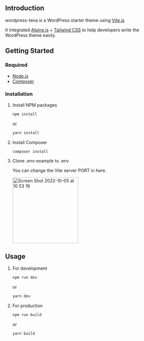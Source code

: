 <!-- Introduction -->
## Introduction

wordpress-tena is a WordPress starter theme using <a href="https://vitejs.dev/">Vite.js</a>

It integrated <a href="https://alpinejs.dev/">Alpine.js</a> + <a href="https://tailwindcss.com/">Tailwind CSS</a> to help developers write the WordPress theme easily.

<!-- GETTING STARTED -->
## Getting Started

### Required

* <a href="https://nodejs.org/en/download/">Node.js</a>
* <a href="https://getcomposer.org/download/">Composer</a>

### Installation

1. Install NPM packages
   ```sh
   npm install
   ```
   or
   ```sh
   yarn install
   ```

2. Install Composer
   ```sh
   composer install
   ```

3. Clone .env-example to .env

   You can change the Vite server PORT in here.
   
   <img width="211" alt="Screen Shot 2022-10-05 at 10 53 19" src="https://user-images.githubusercontent.com/14347913/193977916-15a2dba9-e135-4c39-9754-22ca49c9c74d.png">


<!-- USAGE EXAMPLES -->
## Usage

1. For development
   ```sh
   npm run dev
   ```
   or
   ```sh
   yarn dev
   ```

2. For production
   ```sh
   npm run build
   ```
   or
   ```sh
   yarn build
   ```
